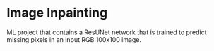 # Image Inpainting

ML project that contains a ResUNet network that is trained to predict missing pixels in an input RGB 100x100 image.
